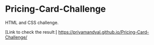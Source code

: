 
# Pricing-Card-Challenge
HTML and CSS challenge.

[Link to check the result:] https://priyamandyal.github.io/Pricing-Card-Challenge/
